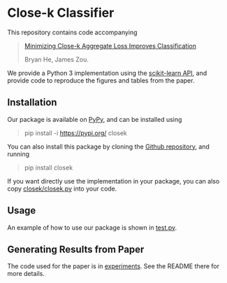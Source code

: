 Close-k Classifier
==================

This repository contains code accompanying
> [Minimizing Close-k Aggregate Loss Improves Classification](https://arxiv.org/abs/1811.00521)
>
> Bryan He, James Zou.

We provide a Python 3 implementation using the
[scikit-learn API](http://scikit-learn.org/stable/developers/contributing.html#apis-of-scikit-learn-objects),
and provide code to reproduce the figures and tables from the paper.

Installation
------------

Our package is available on [PyPy](https://pypi.org/project/closek/), and can be installed using
> pip install -i https://pypi.org/ closek

You can also install this package by cloning the [Github repository](github.com/bryan-he/closek), and running
> pip install closek

If you want directly use the implementation in your package, you can also copy
[closek/closek.py](github.com/bryan-he/closekclosek/closek.py) into your code.

Usage
-----

An example of how to use our package is shown in [test.py](github.com/bryan-he/closek/test.py).

Generating Results from Paper
-----------------------------

The code used for the paper is in [experiments](github.com/bryan-he/closek/experiments). See the README
there for more details.

